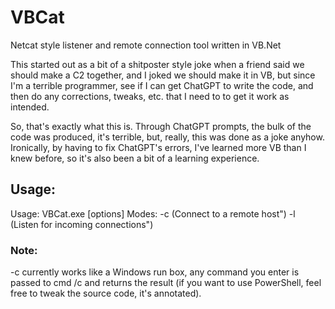 # VBCat
Netcat style listener and remote connection tool written in VB.Net

This started out as a bit of a shitposter style joke when a friend said we should make a C2 together, and I joked we should make it in VB, but since I'm a terrible programmer, see if I can get ChatGPT to write the code, and then do any corrections, tweaks, etc. that I need to to get it work as intended.

So, that's exactly what this is.  Through ChatGPT prompts, the bulk of the code was produced, it's terrible, but, really, this was done as a joke anyhow.  Ironically, by having to fix ChatGPT's errors, I've learned more VB than I knew before, so it's also been a bit of a learning experience.

## Usage:

Usage: VBCat.exe <mode> [options]
Modes:
  -c <hostname> <port>    (Connect to a remote host")
  -l <port>               (Listen for incoming connections")

### Note:
-c currently works like a Windows run box, any command you enter is passed to cmd /c and returns the result (if you want to use PowerShell, feel free to tweak the source code, it's annotated).
